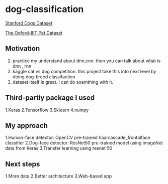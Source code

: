 # dog-classification
[Stanford Dogs Dataset](http://vision.stanford.edu/aditya86/ImageNetDogs/)

[The Oxford-IIIT Pet Dataset](http://www.robots.ox.ac.uk/~vgg/data/pets/)

## Motivation
1. practice my understand about dnn,cnn. then you can talk about what is dnn , rnn
2. kaggle cat vs dog competition. this project take this into next level by doing dog-breed classifaction
3. dataset itself is great. i can do soemthing with it.
## Third-partiy package I used
1.Keras
2.Tensorflow
3.Sklearn
4.numpy

## My approach
1.Human-face detector: OpenCV pre-trained haarcascade_frontalface classifier
2.Dog-face detector: ResNet50 pre-trained model using imageNet data from Keras
3.Transfer learning using resnet 50

## Next steps
1.More data
2.Better architecture
3.Web-based app
